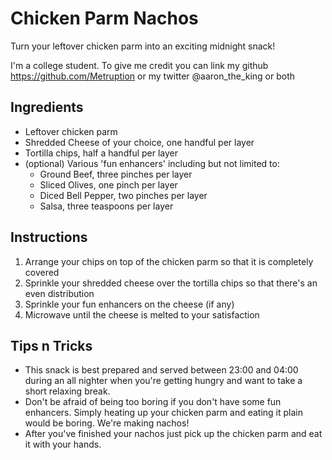 # Chicken Parm Nachos

Turn your leftover chicken parm into an exciting midnight snack!

I'm a college student. To give me credit you can link my github https://github.com/Metruption or my twitter @aaron_the_king or both



## Ingredients
* Leftover chicken parm
* Shredded Cheese of your choice, one handful per layer
* Tortilla chips, half a handful per layer
* (optional) Various 'fun enhancers' including but not limited to:
    * Ground Beef, three pinches per layer
    * Sliced Olives, one pinch per layer
    * Diced Bell Pepper, two pinches per layer
    * Salsa, three teaspoons per layer

## Instructions

1. Arrange your chips on top of the chicken parm so that it is completely covered
2. Sprinkle your shredded cheese over the tortilla chips so that there's an even distribution
3. Sprinkle your fun enhancers on the cheese (if any)
4. Microwave until the cheese is melted to your satisfaction

## Tips n Tricks
* This snack is best prepared and served between 23:00 and 04:00 during an all nighter when you're getting hungry and want to take a short relaxing break.
* Don't be afraid of being too boring if you don't have some fun enhancers. Simply heating up your chicken parm and eating it plain would be boring. We're making nachos!
* After you've finished your nachos just pick up the chicken parm and eat it with your hands.
